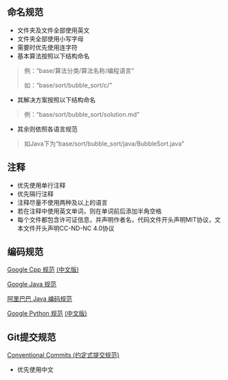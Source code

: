 ## 命名规范
- 文件夹及文件全部使用英文
- 文件夹全部使用小写字母
- 需要时优先使用连字符
- 基本算法按照以下结构命名

> 例：“base/算法分类/算法名称/编程语言”
> 
> 如：“base/sort/bubble_sort/c/”

- 其解决方案按照以下结构命名

> 例：“base/sort/bubble_sort/solution.md”

- 其余则依照各语言规范

> 如Java下为“base/sort/bubble_sort/java/BubbleSort.java”

## 注释
- 优先使用单行注释
- 优先隔行注释
- 注释尽量不使用两种及以上的语言
- 若在注释中使用英文单词，则在单词前后添加半角空格
- 每个文件都包含许可证信息，并声明作者名，代码文件开头声明MIT协议，文本文件开头声明CC-ND-NC 4.0协议

## 编码规范
[Google Cpp 规范](https://google.github.io/styleguide/cppguide.html)
[(中文版)](https://zh-google-styleguide.readthedocs.io/en/latest/google-cpp-styleguide/)

[Google Java 规范](https://google.github.io/styleguide/javaguide.html)

[阿里巴巴 Java 编码规范](https://ucc.alicdn.com/download/%E9%98%BF%E9%87%8C%E5%B7%B4%E5%B7%B4Java%E5%BC%80%E5%8F%91%E6%89%8B%E5%86%8C1.4.0.pdf)

[Google Python 规范](https://google.github.io/styleguide/javaguide.html)
[(中文版)](https://zh-google-styleguide.readthedocs.io/en/latest/google-python-styleguide/)

## Git提交规范
[Conventional Commits (约定式提交规范)](https://www.conventionalcommits.org/zh-hans/v1.0.0/)

- 优先使用中文
